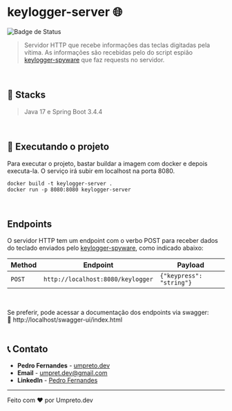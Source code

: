 # keylogger-server 🌐

![Badge de Status](https://img.shields.io/badge/status-Desenvolvido-purple)

> Servidor HTTP que recebe informações das teclas digitadas pela vítima. As informações são recebidas pelo do script espião <a href="https://github.com/umpretodev/keylogger-spyware">keylogger-spyware</a> que faz requests no servidor. 
<br>

## 🧩 Stacks
> Java 17 e Spring Boot 3.4.4
<br>

## 🚀 Executando o projeto
Para executar o projeto, bastar buildar a imagem com docker e depois executa-la. O serviço irá subir em localhost na porta 8080. 

```shell
docker build -t keylogger-server .
docker run -p 8080:8080 keylogger-server
```
<br>

## Endpoints
O servidor HTTP tem um endpoint com o verbo POST para receber dados do teclado enviados pelo <a href='https://github.com/umpretodev/keylogger-spyware/edit/main/README.md'>keylogger-spyware</a>, como indicado abaixo: 

| Method  | Endpoint | Payload |
| ------------- | ------------- | ------------- |
| `POST`  | `http://localhost:8080/keylogger`  | `{"keypress": "string"}` |
<br>

Se preferir, pode acessar a documentação dos endpoints via swagger: <br>
🔗 http://localhost/swagger-ui/index.html
<br>
<br>
## 📞 Contato

- **Pedro Fernandes** - <a href="https://www.instagram.com/umpreto.dev/">umpreto.dev</a>
- **Email** - umpret.dev@gmail.com
- **LinkedIn** - <a href="https://www.linkedin.com/in/pedro-fernandes-b72a8516b/">Pedro Fernandes</a>
---

Feito com ❤️ por Umpreto.dev
